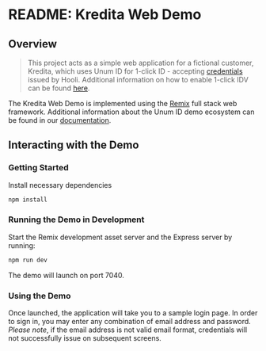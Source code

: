 # README: Kredita Web Demo

## Overview

> This project acts as a simple web application for a fictional customer, Kredita, which uses Unum ID for 1-click ID - accepting [credentials](https://docs.unumid.co/terminology#credential) issued by Hooli. Additional information on how to enable 1-click IDV can be found [here](http://localhost:3000/quick-start-guide).

The Kredita Web Demo is implemented using the [Remix](https://remix.run/docs) full stack web framework. Additional information about the Unum ID demo ecosystem can be found in our [documentation](https://docs.unumid.co/hooli-demo-idv).

## Interacting with the Demo

### Getting Started

Install necessary dependencies

```sh
npm install
```

### Running the Demo in Development

Start the Remix development asset server and the Express server by running:

```sh
npm run dev
```

The demo will launch on port 7040.

### Using the Demo

Once launched, the application will take you to a sample login page. In order to sign in, you may enter any combination of email address and password. _Please note_, if the email address is not valid email format, credentials will not successfully issue on subsequent screens.
